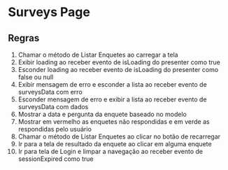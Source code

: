 # Surveys Page

## Regras
1. Chamar o método de Listar Enquetes ao carregar a tela
2. Exibir loading ao receber evento de isLoading do presenter como true
3. Esconder loading ao receber evento de isLoading do presenter como false ou null
4. Exibir mensagem de erro e esconder a lista ao receber evento de surveysData com erro
5. Esconder mensagem de erro e exibir a lista ao receber evento de surveysData com dados
6. Mostrar a data e pergunta da enquete baseado no modelo
7. Mostrar em vermelho as enquetes não respondidas e em verde as respondidas pelo usuário
8. Chamar o método de Listar Enquetes ao clicar no botão de recarregar
9. Ir para a tela de resultado da enquete ao clicar em alguma enquete
10. Ir para tela de Login e limpar a navegação ao receber evento de sessionExpired como true